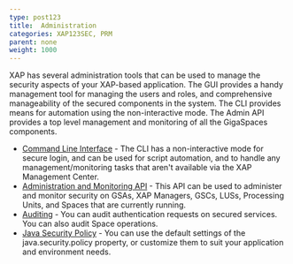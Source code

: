 ```yaml
---
type: post123
title:  Administration
categories: XAP123SEC, PRM
parent: none
weight: 1000
---
```




XAP has several administration tools that can be used to manage the security aspects of your XAP-based application. The GUI provides a handy management tool for managing the users and roles, and comprehensive manageability of the secured components in the system. The CLI provides means for automation using the non-interactive mode. The Admin API provides a top level management and monitoring of all the GigaSpaces components.


- [Command Line Interface](./command-line-interface-cli-security.html) - The CLI has a non-interactive mode for secure login, and can be used for script automation, and to handle any management/monitoring tasks that aren't available via the XAP Management Center.
- [Administration and Monitoring API](./administration-and-monitoring-api-security.html) - This API can be used to administer and monitor security on GSAs, XAP Managers, GSCs, LUSs, Processing Units, and Spaces that are currently running.
- [Auditing](./auditing.html) - You can audit authentication requests on secured services. You can also audit Space operations.
- [Java Security Policy](./java-security-policy-file.html) - You can use the default settings of the java.security.policy property, or customize them to suit your application and environment needs.

